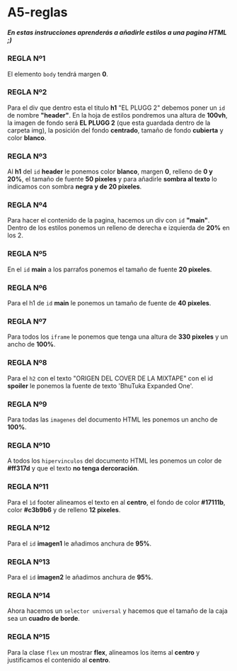 # A5-reglas

##### En estas instrucciones aprenderás a añadirle estilos a una pagina HTML ;)

### REGLA Nº1

El elemento ```body``` tendrá margen **0**.

### REGLA Nº2

Para el div que dentro esta el titulo **h1** "EL PLUGG 2" debemos poner un ```id``` de nombre **"header"**. En la hoja de estilos pondremos una altura de **100vh**, la imagen de fondo será **EL PLUGG 2** (que esta guardada dentro de la carpeta img), la posición del fondo **centrado**, tamaño de fondo **cubierta** y color **blanco**.

### REGLA Nº3

Al **h1** del ```id``` **header** le ponemos color **blanco**, margen **0**, relleno de **0 y 20%**, el tamaño de fuente **50 pixeles** y para añadirle **sombra al texto** lo indicamos con sombra **negra y de 20 pixeles**.

### REGLA Nº4

Para hacer el contenido de la pagina, hacemos un div con ```id``` **"main"**. Dentro de los estilos ponemos un relleno de derecha e izquierda de **20%** en los 2.

### REGLA Nº5

En el ```id``` **main** a los parrafos ponemos el tamaño de fuente **20 pixeles**.

### REGLA Nº6

Para el h1 de ```id``` **main** le ponemos un tamaño de fuente de **40 pixeles**.

### REGLA Nº7

Para todos los ```iframe``` le ponemos que tenga una altura de **330 pixeles** y un ancho de **100%**.

### REGLA Nº8

Para el ```h2``` con el texto "ORIGEN DEL COVER DE LA MIXTAPE" con el id **spoiler** le ponemos la fuente de texto 'BhuTuka Expanded One'.

### REGLA Nº9

Para todas las ```imagenes``` del documento HTML les ponemos un ancho de **100%**.

### REGLA Nº10

A todos los ```hipervinculos``` del documento HTML les ponemos un color de **#ff317d** y que el texto **no tenga dercoración**.

### REGLA Nº11

Para el ```ìd``` footer alineamos el texto en al **centro**, el fondo de color **#17111b**, color **#c3b9b6** y de relleno **12 pixeles**.

### REGLA Nº12

Para el ```id``` **imagen1** le añadimos anchura de **95%**.

### REGLA Nº13

Para el ```id``` **imagen2** le añadimos anchura de **95%**.

### REGLA Nº14

Ahora hacemos un ```selector universal``` y hacemos que el tamaño de la caja sea un **cuadro de borde**.

### REGLA Nº15

Para la clase ```flex``` un mostrar **flex**, alineamos los items al **centro** y justificamos el contenido al **centro**.